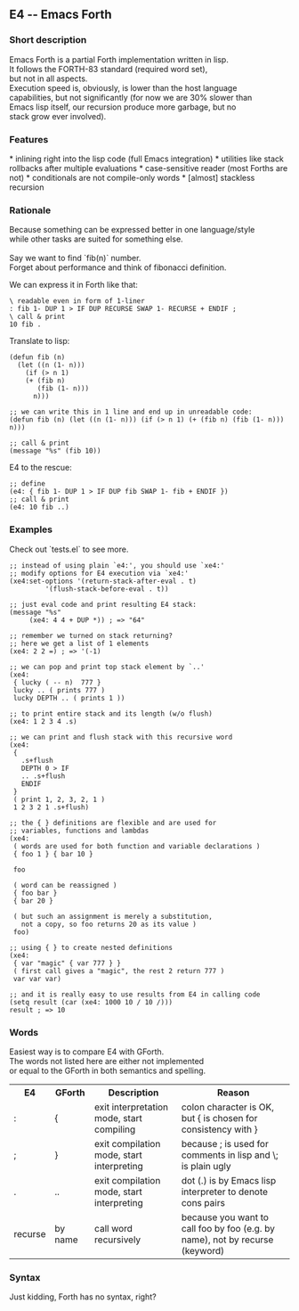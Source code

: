 <h2>E4 -- Emacs Forth</h2>

<h3>Short description</h3>
Emacs Forth is a partial Forth implementation written in lisp.<br>
It follows the FORTH-83 standard (required word set),<br>
but not in all aspects. <br>
Execution speed is, obviously, is lower than the host language<br>
capabilities, but not significantly (for now we are 30% slower than<br>
Emacs lisp itself, our recursion produce more garbage, but no<br>
stack grow ever involved).

<h3>Features</h3>
* inlining right into the lisp code (full Emacs integration)
* utilities like stack rollbacks after multiple evaluations
* case-sensitive reader (most Forths are not)
* conditionals are not compile-only words
* [almost] stackless recursion

<h3>Rationale</h3>
Because something can be expressed better in one language/style<br>
while other tasks are suited for something else.<br>
<br>
Say we want to find `fib(n)` number.<br>
Forget about performance and think of fibonacci definition.<br>

We can express it in Forth like that:
```forth
\ readable even in form of 1-liner
: fib 1- DUP 1 > IF DUP RECURSE SWAP 1- RECURSE + ENDIF ;
\ call & print
10 fib .
```

Translate to lisp:
```elisp
(defun fib (n)
  (let ((n (1- n)))
    (if (> n 1)
	(+ (fib n)
	   (fib (1- n)))
      n)))

;; we can write this in 1 line and end up in unreadable code:
(defun fib (n) (let ((n (1- n))) (if (> n 1) (+ (fib n) (fib (1- n))) n)))

;; call & print
(message "%s" (fib 10))
```

E4 to the rescue:
```elisp
;; define
(e4: { fib 1- DUP 1 > IF DUP fib SWAP 1- fib + ENDIF })
;; call & print
(e4: 10 fib ..)
```

<h3>Examples</h3>
Check out `tests.el` to see more.<br>


```elisp
;; instead of using plain `e4:', you should use `xe4:'
;; modify options for E4 execution via `xe4:'
(xe4:set-options '(return-stack-after-eval . t)
		 '(flush-stack-before-eval . t))

;; just eval code and print resulting E4 stack:
(message "%s"
	 (xe4: 4 4 + DUP *)) ; => "64"

;; remember we turned on stack returning?
;; here we get a list of 1 elements
(xe4: 2 2 =) ; => '(-1) 

;; we can pop and print top stack element by `..'
(xe4:
 { lucky ( -- n)  777 }
 lucky .. ( prints 777 )
 lucky DEPTH .. ( prints 1 ))

;; to print entire stack and its length (w/o flush)
(xe4: 1 2 3 4 .s)

;; we can print and flush stack with this recursive word
(xe4:
 {
   .s+flush
   DEPTH 0 > IF
   .. .s+flush
   ENDIF
 }
 ( print 1, 2, 3, 2, 1 )
 1 2 3 2 1 .s+flush)

;; the { } definitions are flexible and are used for
;; variables, functions and lambdas
(xe4:
 ( words are used for both function and variable declarations )
 { foo 1 } { bar 10 }

 foo

 ( word can be reassigned )
 { foo bar }
 { bar 20 }
 
 ( but such an assignment is merely a substitution,
   not a copy, so foo returns 20 as its value )
 foo)

;; using { } to create nested definitions
(xe4:
 { var "magic" { var 777 } }
 ( first call gives a "magic", the rest 2 return 777 )
 var var var)

;; and it is really easy to use results from E4 in calling code
(setq result (car (xe4: 1000 10 / 10 /)))
result ; => 10
```

<h3>Words</h3>
Easiest way is to compare E4 with GForth.<br>
The words not listed here are either not implemented<br>
or equal to the GForth in both semantics and spelling.<br>

<table>
  <tr>
    <th>E4</th>
    <th>GForth</th>
    <th>Description</th>
    <th>Reason</th>
  </tr>
  <tr>
    <td>:</td>
    <td>{</td>
    <td>exit interpretation mode, start compiling</td>
    <td>colon character is OK, but { is chosen for consistency with }</td>
  </tr>
  <tr>
    <td>;</td>
    <td>}</td>
    <td>exit compilation mode, start interpreting</td>
    <td>because ; is used for comments in lisp and \; is plain ugly</td>
  </tr>
  <tr>
    <td>.</td>
    <td>..</td>
    <td>exit compilation mode, start interpreting</td>
    <td>dot (.) is by Emacs lisp interpreter to denote cons pairs</td>
  </tr>
  <tr>
    <td>recurse</td>
    <td>by name</td>
    <td>call word recursively</td>
    <td>because you want to call foo by foo (e.g. by name), not by recurse (keyword)</td>
  </tr>
</table>

<h3>Syntax</h3>
Just kidding, Forth has no syntax, right?<br>
